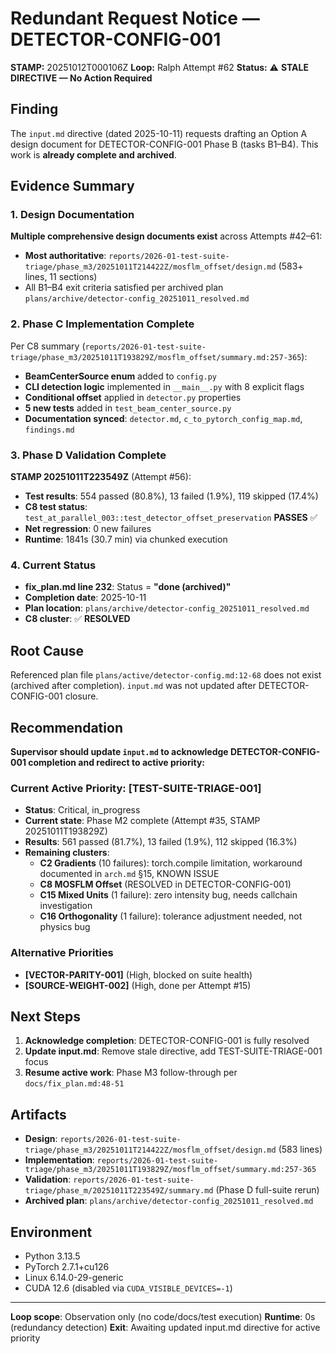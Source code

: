 # Redundant Request Notice — DETECTOR-CONFIG-001

**STAMP:** 20251012T000106Z
**Loop:** Ralph Attempt #62
**Status:** ⚠️ **STALE DIRECTIVE — No Action Required**

## Finding

The `input.md` directive (dated 2025-10-11) requests drafting an Option A design document for DETECTOR-CONFIG-001 Phase B (tasks B1–B4). This work is **already complete and archived**.

## Evidence Summary

### 1. Design Documentation
**Multiple comprehensive design documents exist** across Attempts #42–61:
- **Most authoritative**: `reports/2026-01-test-suite-triage/phase_m3/20251011T214422Z/mosflm_offset/design.md` (583+ lines, 11 sections)
- All B1–B4 exit criteria satisfied per archived plan `plans/archive/detector-config_20251011_resolved.md`

### 2. Phase C Implementation Complete
Per C8 summary (`reports/2026-01-test-suite-triage/phase_m3/20251011T193829Z/mosflm_offset/summary.md:257-365`):
- **BeamCenterSource enum** added to `config.py`
- **CLI detection logic** implemented in `__main__.py` with 8 explicit flags
- **Conditional offset** applied in `detector.py` properties
- **5 new tests** added in `test_beam_center_source.py`
- **Documentation synced**: `detector.md`, `c_to_pytorch_config_map.md`, `findings.md`

### 3. Phase D Validation Complete
**STAMP 20251011T223549Z** (Attempt #56):
- **Test results**: 554 passed (80.8%), 13 failed (1.9%), 119 skipped (17.4%)
- **C8 test status**: `test_at_parallel_003::test_detector_offset_preservation` **PASSES** ✅
- **Net regression**: 0 new failures
- **Runtime**: 1841s (30.7 min) via chunked execution

### 4. Current Status
- **fix_plan.md line 232**: Status = **"done (archived)"**
- **Completion date**: 2025-10-11
- **Plan location**: `plans/archive/detector-config_20251011_resolved.md`
- **C8 cluster**: ✅ **RESOLVED**

## Root Cause

Referenced plan file `plans/active/detector-config.md:12-68` does not exist (archived after completion). `input.md` was not updated after DETECTOR-CONFIG-001 closure.

## Recommendation

**Supervisor should update `input.md` to acknowledge DETECTOR-CONFIG-001 completion and redirect to active priority:**

### Current Active Priority: [TEST-SUITE-TRIAGE-001]
- **Status**: Critical, in_progress
- **Current state**: Phase M2 complete (Attempt #35, STAMP 20251011T193829Z)
- **Results**: 561 passed (81.7%), 13 failed (1.9%), 112 skipped (16.3%)
- **Remaining clusters**:
  - **C2 Gradients** (10 failures): torch.compile limitation, workaround documented in `arch.md` §15, KNOWN ISSUE
  - **C8 MOSFLM Offset** (RESOLVED in DETECTOR-CONFIG-001)
  - **C15 Mixed Units** (1 failure): zero intensity bug, needs callchain investigation
  - **C16 Orthogonality** (1 failure): tolerance adjustment needed, not physics bug

### Alternative Priorities
- **[VECTOR-PARITY-001]** (High, blocked on suite health)
- **[SOURCE-WEIGHT-002]** (High, done per Attempt #15)

## Next Steps

1. **Acknowledge completion**: DETECTOR-CONFIG-001 is fully resolved
2. **Update input.md**: Remove stale directive, add TEST-SUITE-TRIAGE-001 focus
3. **Resume active work**: Phase M3 follow-through per `docs/fix_plan.md:48-51`

## Artifacts

- **Design**: `reports/2026-01-test-suite-triage/phase_m3/20251011T214422Z/mosflm_offset/design.md` (583 lines)
- **Implementation**: `reports/2026-01-test-suite-triage/phase_m3/20251011T193829Z/mosflm_offset/summary.md:257-365`
- **Validation**: `reports/2026-01-test-suite-triage/phase_m/20251011T223549Z/summary.md` (Phase D full-suite rerun)
- **Archived plan**: `plans/archive/detector-config_20251011_resolved.md`

## Environment

- Python 3.13.5
- PyTorch 2.7.1+cu126
- Linux 6.14.0-29-generic
- CUDA 12.6 (disabled via `CUDA_VISIBLE_DEVICES=-1`)

---

**Loop scope**: Observation only (no code/docs/test execution)
**Runtime**: 0s (redundancy detection)
**Exit**: Awaiting updated input.md directive for active priority
